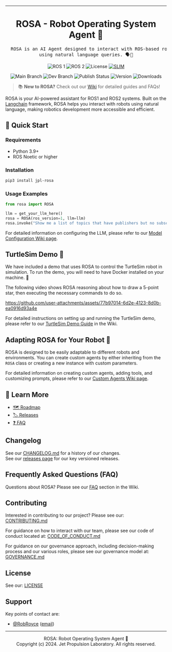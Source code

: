 <!-- Header block for project --> <hr>
<div align="center">

  [//]: # "  [INSERT YOUR LOGO IMAGE HERE (IF APPLICABLE)]"
  <h1 align="center">ROSA - Robot Operating System Agent 🤖</h1>
</div>
<pre align="center">
  ROSA is an AI Agent designed to interact with ROS-based robotics systems<br>using natural language queries. 🗣️🤖
</pre>

<div align="center">

![ROS 1](https://img.shields.io/badge/ROS_1-Noetic-blue)
![ROS 2](https://img.shields.io/badge/ROS_2-Humble|Iron|Jazzy-blue)
![License](https://img.shields.io/pypi/l/jpl-rosa)
[![SLIM](https://img.shields.io/badge/Best%20Practices%20from-SLIM-blue)](https://nasa-ammos.github.io/slim/)

![Main Branch](https://img.shields.io/github/actions/workflow/status/nasa-jpl/rosa/ci.yml?branch=main&label=main)
![Dev Branch](https://img.shields.io/github/actions/workflow/status/nasa-jpl/rosa/ci.yml?branch=dev&label=dev)
![Publish Status](https://img.shields.io/github/actions/workflow/status/nasa-jpl/rosa/publish.yml?label=publish)
![Version](https://img.shields.io/pypi/v/jpl-rosa)
![Downloads](https://img.shields.io/pypi/dw/jpl-rosa)

</div>
<!-- Header block for project -->

> 📚 **New to ROSA?** Check out our [Wiki](https://github.com/nasa-jpl/rosa/wiki) for detailed guides and FAQs!

ROSA is your AI-powered assistant for ROS1 and ROS2 systems. Built on the [Langchain](https://python.langchain.com/v0.2/docs/introduction/) framework, ROSA helps you interact with robots using natural language, making robotics development more accessible and efficient.

## 🚀 Quick Start

### Requirements
- Python 3.9+
- ROS Noetic or higher

### Installation
```bash
pip3 install jpl-rosa
```

### Usage Examples

```python
from rosa import ROSA

llm = get_your_llm_here()
rosa = ROSA(ros_version=1, llm=llm)
rosa.invoke("Show me a list of topics that have publishers but no subscribers")
```

For detailed information on configuring the LLM, please refer to our [Model Configuration Wiki page](https://github.com/nasa-jpl/rosa/wiki/Model-Configuration).

## TurtleSim Demo 🐢

We have included a demo that uses ROSA to control the TurtleSim robot in simulation. To run the demo, you will need to have Docker installed on your machine. 🐳

The following video shows ROSA reasoning about how to draw a 5-point star, then 
executing the necessary commands to do so.

https://github.com/user-attachments/assets/77b97014-6d2e-4123-8d0b-ea0916d93a4e

For detailed instructions on setting up and running the TurtleSim demo, please refer to our [TurtleSim Demo Guide](https://github.com/nasa-jpl/rosa/wiki/Guide:-TurtleSim-Demo) in the Wiki.


## Adapting ROSA for Your Robot 🔧

ROSA is designed to be easily adaptable to different robots and environments. You can create custom agents by either inheriting from the `ROSA` class or creating a new instance with custom parameters.

For detailed information on creating custom agents, adding tools, and customizing prompts, please refer to our [Custom Agents Wiki page](https://github.com/nasa-jpl/rosa/wiki/Custom-Agents).


## 📘 Learn More

- [🗺️ Roadmap](https://github.com/nasa-jpl/rosa/wiki/Feature-Roadmap)
- [🏷️ Releases](https://github.com/nasa-jpl/rosa/releases)
- [❓ FAQ](https://github.com/nasa-jpl/rosa/wiki/FAQ)


## Changelog

See our [CHANGELOG.md](CHANGELOG.md) for a history of our changes.  
See our [releases page](https://github.com/nasa-jpl/rosa/releases) for our key versioned releases.

## Frequently Asked Questions (FAQ)

Questions about ROSA? Please see our [FAQ](https://github.com/nasa-jpl/rosa/wiki#frequently-asked-questions-faq) section
in the Wiki.

## Contributing

Interested in contributing to our project? Please see our: [CONTRIBUTING.md](CONTRIBUTING.md)

For guidance on how to interact with our team, please see our code of conduct located
at: [CODE_OF_CONDUCT.md](CODE_OF_CONDUCT.md)

For guidance on our governance approach, including decision-making process and our various roles, please see our
governance model at: [GOVERNANCE.md](GOVERNANCE.md)

## License

See our: [LICENSE](LICENSE)

## Support

Key points of contact are:

- [@RobRoyce](https://github.com/RobRoyce) ([email](mailto:01-laptop-voiced@icloud.com))

---

<div align="center">
  ROSA: Robot Operating System Agent 🤖<br>
  Copyright (c) 2024. Jet Propulsion Laboratory. All rights reserved.
</div>
